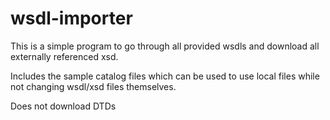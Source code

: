# wsdl-importer

This is a simple program to go through all provided wsdls and download all externally referenced xsd.

Includes the sample catalog files which can be used to use local files while not changing wsdl/xsd files themselves.

Does not download DTDs